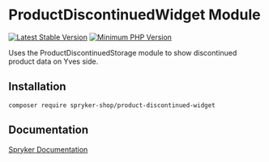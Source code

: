 # ProductDiscontinuedWidget Module
[![Latest Stable Version](https://poser.pugx.org/spryker-shop/product-discontinued-widget/v/stable.svg)](https://packagist.org/packages/spryker-shop/product-discontinued-widget)
[![Minimum PHP Version](https://img.shields.io/badge/php-%3E%3D%207.4-8892BF.svg)](https://php.net/)

Uses the ProductDiscontinuedStorage module to show discontinued product data on Yves side.

## Installation

```
composer require spryker-shop/product-discontinued-widget
```

## Documentation

[Spryker Documentation](https://docs.spryker.com)

